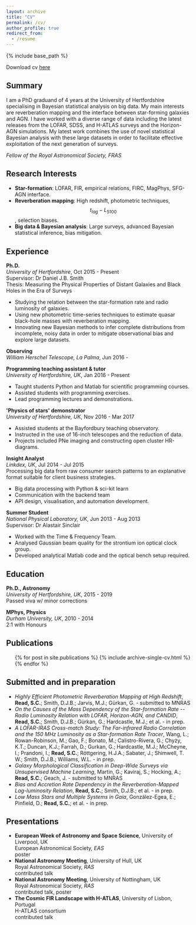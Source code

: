 ```yaml
---
layout: archive
title: "CV"
permalink: /cv/
author_profile: true
redirect_from:
  - /resume
---
```


{% include base_path %}

Download cv [here](/cv.pdf)

## Summary
 I am a PhD graduand of 4 years at the University of Hertfordshire specialising in Bayesian statistical analysis on big data. 
My main interests are reverberation mapping and the interface between star-forming galaxies and AGN. 
I have worked with a diverse range of data including the latest releases from the LOFAR, SDSS, and H-ATLAS surveys and the Horizon-AGN simulations. 
My latest work combines the use of novel statistical Bayesian analysis with these large datasets in order to facilitate effective exploitation of the 
next generation of surveys.



 *Fellow of the Royal Astronomical Society, FRAS*



## Research Interests
* **Star-formation**: LOFAR, FIR, empirical relations, FIRC, MagPhys, SFG-AGN interface.
* **Reverberation mapping**: High redshift, photometric techniques, $$t_{lag}-L_{5100}$$, selection
biases.
* **Big data & Bayesian analysis**: Large surveys, advanced Bayesian statistical inference, bias mitigation.


## Experience
**Ph.D.**  
*University of Hertfordshire*, Oct 2015 - Present  
Supervisor: Dr Daniel J.B. Smith  
Thesis: Measuring the Physical Properties of Distant Galaxies and Black
Holes in the Era of Surveys  
-   Studying the relation between the star-formation rate and radio
    luminosity of galaxies.
-   Using new photometric time-series techniques to estimate quasar
    black-hole masses with reverberation mapping.
-   Innovating new Bayesian methods to infer complete distributions from
    incomplete, noisy data in order to mitigate observational bias and
    explore large datasets.

**Observing**  
*William Herschel Telescope, La Palma*, Jun 2016 -   
  
  


**Programming teaching assistant & tutor**  
*University of Hertfordshire, UK*, Jan 2016 - Present  
  
  
-   Taught students Python and Matlab for scientific programming
    courses.
-   Assisted students with programming exercises.
-   Lead programming lectures and demonstrations.

**'Physics of stars' demonstrator**  
*University of Hertfordshire, UK*, Nov 2016 - Mar 2017  
  
  
-   Assisted students at the Bayfordbury teaching observatory.
-   Instructed in the use of 16-inch telescopes and the reduction of
    data.
-   Projects included PNe imaging and constructing open cluster
    HR-diagrams.

**Insight Analyst**  
*Linkdex, UK*, Jul 2014 - Jul 2015  
Processing big data from raw consumer search patterns to an explanative
format suitable for client business strategies.  
  
-   Big data processing with Python & sci-kit learn
-   Communication with the backend team
-   API design, visualisation, and automation development.

**Summer Student**  
*National Physical Laboratory, UK*, Jun 2013 - Aug 2013  
Supervisor: Dr Alastair Sinclair  
  
-   Worked with the Time & Frequency Team.
-   Analysed Gaussian beam quality for the strontium ion optical clock
    group.
-   Developed analytical Matlab code and the optical bench setup
    required.



## Education
**Ph.D., Astronomy**  
*University of Hertfordshire, UK*, 2015 - 2019  
Passed viva w/ minor corrections

**MPhys, Physics**  
*Durham University, UK*, 2010 - 2014  
2:1 with Honours



## Publications
  <ul>{% for post in site.publications %}
    {% include archive-single-cv.html %}
  {% endfor %}</ul>
  
  
## Submitted and in preparation
* *Highly Efficient Photometric Reverberation Mapping at High Redshift*, **Read, S.C.**; Smith, D.J.B.; Jarvis, M.J.; Gürkan, G. - submitted to MNRAS
* *On the Causes of the Mass Dependency of the Star-formation Rate -- Radio
Luminosity Relation with LOFAR, Horizon-AGN, and CANDID*, **Read, S.C.**; Smith, D.J.B.; Gürkan, G.; Hardcastle, M.J.; et al. - in prep.
* *A LOFAR-IRAS Cross-match Study: The Far-infrared Radio Correlation and
the 150 MHz Luminosity as a Star-formation Rate Tracer*, Wang, L.; Rowan-Robinson, M.; Gao, F.; Bonato, M.; Calistro-Rivera, G.;
Chyży, K.T.; Duncan, K.J.; Farrah, D.; Gurkan, G.; Hardcastle, M.J.;
McCheyne, I.; Prandoni, I.; **Read, S.C.**; Röttgering, H.J.A.; Sabater,
J.; Shimwell, T. W.; Smith, D.J.B.; Williams, W.L. - in prep.
* *Galaxy Morphological Classification in Deep-Wide Surveys via
Unsupervised Machine Learning*, Martin, G.; Kaviraj, S.; Hocking, A.; **Read, S.C.**; Geach, J. - submitted to MNRAS
* *Bias and Accretion Rate Dependency in the Reverberation-Mapped
Lag-luminosity Relation*, **Read, S.C.**; Smith, D.J.B.; et al. - in prep.
* *Low Mass Stars and Multiple Systems in Gaia*, González-Egea, E.; Pinfield, D.; **Read, S.C.**; et al. - in prep.


## Presentations
* **European Week of Astronomy and Space Science**, University of Liverpool, UK  
European Astronomical Society, *EAS*  
poster
* **National Astronomy Meeting**, University of Hull, UK  
Royal Astronomical Society, *RAS*  
contributed talk
* **National Astronomy Meeting**, University of Nottingham, UK  
Royal Astronomical Society, *RAS*  
contributed talk, poster
* **The Cosmic FIR Landscape with H-ATLAS**, University of Lisbon, Portugal  
H-ATLAS consortium  
contributed talk